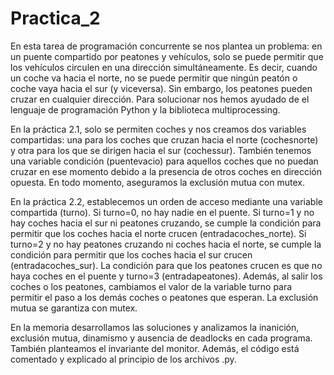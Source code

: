 # Practica_2

En esta tarea de programación concurrente se nos plantea un problema: en un puente compartido por peatones y vehículos, solo se puede permitir que los vehículos circulen en una dirección simultáneamente. Es decir, cuando un coche va hacia el norte, no se puede permitir que ningún peatón o coche vaya hacia el sur (y viceversa). Sin embargo, los peatones pueden cruzar en cualquier dirección. Para solucionar nos hemos ayudado de el lenguaje de programación Python y la biblioteca multiprocessing.

En la práctica 2.1, solo se permiten coches y nos creamos dos variables compartidas: una para los coches que cruzan hacia el norte (cochesnorte) y otra para los que se dirigen hacia el sur (cochessur). También tenemos una variable condición (puentevacio) para aquellos coches que no puedan cruzar en ese momento debido a la presencia de otros coches en dirección opuesta. En todo momento, aseguramos la exclusión mutua con mutex.

En la práctica 2.2, establecemos un orden de acceso mediante una variable compartida (turno). Si turno=0, no hay nadie en el puente. Si turno=1 y no hay coches hacia el sur ni peatones cruzando, se cumple la condición para permitir que los coches hacia el norte crucen (entradacoches_norte). Si turno=2 y no hay peatones cruzando ni coches hacia el norte, se cumple la condición para permitir que los coches hacia el sur crucen (entradacoches_sur). La condición para que los peatones crucen es que no haya coches en el puente y turno=3 (entradapeatones). Además, al salir los coches o los peatones, cambiamos el valor de la variable turno para permitir el paso a los demás coches o peatones que esperan. La exclusión mutua se garantiza con mutex.

En la memoria desarrollamos las soluciones y analizamos la inanición, exclusión mutua, dinamismo y ausencia de deadlocks en cada programa. También planteamos el invariante del monitor. Además, el código está comentado y explicado al principio de los archivos .py.

